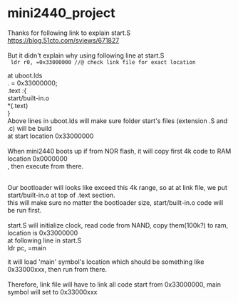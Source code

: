 # mini2440_project

Thanks for following link to explain start.S <br/>
https://blog.51cto.com/sviews/671827<br/>
<br/>
But it didn't explain why using following line at start.S<br/>
<code>
	ldr r0, =0x33000000					//@ check link file for exact location
</code>

at uboot.lds<br/>
	. = 0x33000000;<br/>
	.text :{<br/>
		start/built-in.o<br/>
		*(.text)<br/>
	}	<br/>
Above lines in uboot.lds will make sure folder start's files (extension .S and .c) will be build<br/>
at start location 0x33000000<br/>
<br/>
When mini2440 boots up if from NOR flash, it will copy first 4k code to RAM location 0x0000000<br/>
, then execute from there.<br/><br/>

Our bootloader will looks like exceed this 4k range, so at at link file, we put start/built-in.o at top of .text section.<br/>
this will make sure no matter the bootloader size, start/built-in.o code will be run first.<br/>
<br/>
start.S will initialize clock, read code from NAND, copy them(100k?) to ram, location is 0x33000000<br/>
at following line in start.S<br/>
		ldr pc, =main<br/>

it will load 'main' symbol's location which should be something like 0x33000xxx, then run from there.<br/>
<br/>
Therefore, link file will have to link all code start from 0x33000000, main symbol will set to 0x33000xxx<br/>

